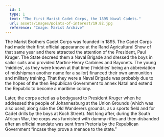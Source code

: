 ```yaml
---
  id: 1
  type: 1
  text: "The first Marist Cadet Corps, the 1895 Naval Cadets."
  url: assets/images/points-of-interest/19.82.jpg
  reference: "Image: Marist Archive"
---
```

The Marist Brothers Cadet Corps was founded in 1895. The Cadet Corps had made their first official appearance at the Rand Agricultural Show of that same year and there attracted the attention of the President, Paul Kruger. The State decreed them a Naval Brigade and dressed the boys in sailor suits and provided Martini-Henry Carbines and Bayonets. The young ‘middies’, as they were known at that time (‘middies’ being an abbreviation of midshipman another name for a sailor) financed their own ammunition and military training. That they were a Naval Brigade was probably due to the hopes of the then Republican Government to annex Natal and extend the Republic to become a maritime colony. 

Later, the corps acted as a bodyguard to President Kruger when he addressed the people of Johannesburg at the Union Grounds (which was also used, along side the Old Wanderers grounds, as a sports field and for Cadet drills by the boys at Koch Street). Not long after, during the South African War, the corps was furnished with dummy rifles and then disbanded after an official mandate was sent from Pretoria by the Republican Government “incase they prove a menace to the state.” 

        